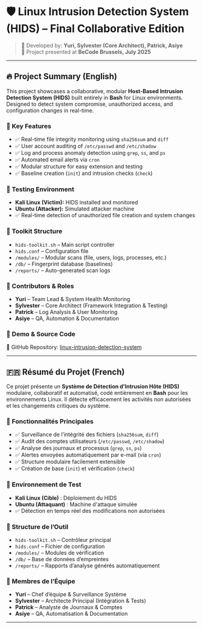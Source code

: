 # 🛡 Linux Intrusion Detection System (HIDS) – Final Collaborative Edition

> 📍 Developed by: **Yuri, Sylvester (Core Architect), Patrick, Asiye**  
> 🏫 Project presented at **BeCode Brussels, July 2025**

---

## 🔥 Project Summary (English)

This project showcases a collaborative, modular **Host-Based Intrusion Detection System (HIDS)** built entirely in **Bash** for Linux environments. Designed to detect system compromise, unauthorized access, and configuration changes in real-time.

### 🔐 Key Features

- ✅ Real-time file integrity monitoring using `sha256sum` and `diff`
- ✅ User account auditing of `/etc/passwd` and `/etc/shadow`
- ✅ Log and process anomaly detection using `grep`, `ss`, and `ps`
- ✅ Automated email alerts via `cron`
- ✅ Modular structure for easy extension and testing
- ✅ Baseline creation (`init`) and intrusion checks (`check`)

### 🧪 Testing Environment

- **Kali Linux (Victim):** HIDS installed and monitored
- **Ubuntu (Attacker):** Simulated attacker machine
- ✅ Real-time detection of unauthorized file creation and system changes

### 📂 Toolkit Structure

- `hids-toolkit.sh` – Main script controller
- `hids.conf` – Configuration file
- `/modules/` – Modular scans (file, users, logs, processes, etc.)
- `/db/` – Fingerprint database (baselines)
- `/reports/` – Auto-generated scan logs

### 👥 Contributors & Roles

- **Yuri** – Team Lead & System Health Monitoring  
- **Sylvester** – Core Architect (Framework Integration & Testing)  
- **Patrick** – Log Analysis & User Monitoring  
- **Asiye** – QA, Automation & Documentation

### 📸 Demo & Source Code

🔗 GitHub Repository: [linux-intrusion-detection-system](https://github.com/vestersly/linux-intrusion-detection-system)

---

## 🇫🇷 Résumé du Projet (French)

Ce projet présente un **Système de Détection d'Intrusion Hôte (HIDS)** modulaire, collaboratif et automatisé, codé entièrement en **Bash** pour les environnements Linux. Il détecte efficacement les activités non autorisées et les changements critiques du système.

### 🔐 Fonctionnalités Principales

- ✅ Surveillance de l’intégrité des fichiers (`sha256sum`, `diff`)
- ✅ Audit des comptes utilisateurs (`/etc/passwd`, `/etc/shadow`)
- ✅ Analyse des journaux et processus (`grep`, `ss`, `ps`)
- ✅ Alertes envoyées automatiquement par e-mail (via `cron`)
- ✅ Structure modulaire facilement extensible
- ✅ Création de base (`init`) et vérification (`check`)

### 🧪 Environnement de Test

- **Kali Linux (Cible)** : Déploiement du HIDS  
- **Ubuntu (Attaquant)** : Machine d'attaque simulée  
- ✅ Détection en temps réel des modifications non autorisées

### 📂 Structure de l’Outil

- `hids-toolkit.sh` – Contrôleur principal  
- `hids.conf` – Fichier de configuration  
- `/modules/` – Modules de vérification  
- `/db/` – Base de données d’empreintes  
- `/reports/` – Rapports d’analyse générés automatiquement  

### 👥 Membres de l’Équipe

- **Yuri** – Chef d’équipe & Surveillance Système  
- **Sylvester** – Architecte Principal (Intégration & Tests)  
- **Patrick** – Analyste de Journaux & Comptes  
- **Asiye** – QA, Automatisation & Documentation

---


